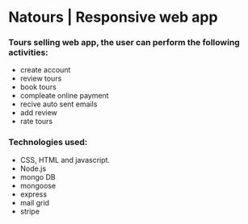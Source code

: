 <h1>Natours | Responsive web app</h1>
<h3> Tours selling web app, the user can perform the following activities:</h3>
<ul>
<li> create account</li>
   <li> review tours</li>
   <li> book tours</li>
   <li> compleate online payment</li>
   <li> recive auto sent emails</li> 
   <li> add review</li>
   <li> rate tours</li>
   </ul>
<h3>Technologies used:</h3>
<ul>
   <li>CSS, HTML and javascript.</li>
   <li>Node.js</li>
   <li> mongo DB</li>
   <li> mongoose</li>
      <li> express</li>
   <li> mail grid</li>
   <li> stripe</li>
   </ul>
